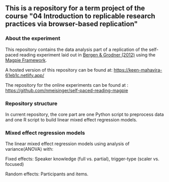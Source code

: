 ## This is a repository for a term project of the course "04  Introduction to replicable research practices via browser-based replication"

### About the experiment
This repository contains the data analysis part of a replication of the self-paced reading experiment laid out in [Bergen & Grodner (2012)](https://web.archive.org/web/20160508203939id_/http://web.mit.edu/bergen/www/papers/BergenGrodner%202012.pdf) using the [Magpie Framework](https://magpie-manual.netlify.app/).

A hosted version of this repository can be found at: https://keen-mahavira-61eb1c.netlify.app/

The repository for the online experiments can be found at : https://github.com/nmeisinger/self-paced-reading-magpie

### Repository structure

In current repository, the core part are one Python script to preprocess data and one R script to build linear mixed effect regression models.


### Mixed effect regression models

The linear mixed effect regression models using analysis of variance(ANOVA) with:

Fixed effects: Speaker knowledge (full vs. partial), trigger-type (scaler vs. focused)

Random effects: Participants and items.

